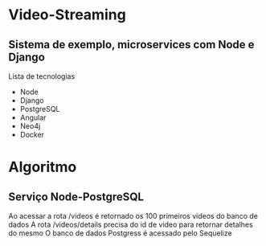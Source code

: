 <h1> Video-Streaming </h1>
<h2>Sistema de exemplo, microservices com Node e Django</h2>
  <label>Lista de tecnologias</label>
  <ul>
    <li>Node</li>
    <li>Django</li>
    <li>PostgreSQL</li>
    <li>Angular</li>
    <li>Neo4j</li>
    <li>Docker</li>
  </ul>
<h1>Algoritmo</h1>
  <h2>Serviço Node-PostgreSQL</h2>
  <label>Ao acessar a rota /videos é retornado os 100 primeiros videos do banco de dados</label>
  <label>A rota /videos/details precisa do id de video para retornar detalhes do mesmo</label>
  <label>O banco de dados Postgress é acessado pelo Sequelize</label>
  